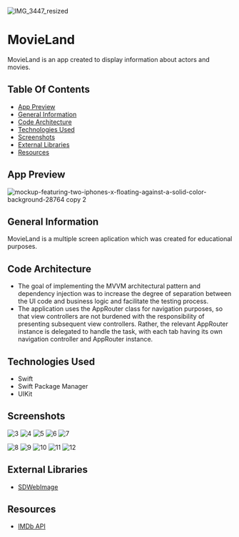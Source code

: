 ![IMG_3447_resized](https://user-images.githubusercontent.com/124930897/236702931-2230bd3b-81ef-4f0e-9b54-8943347dc771.jpg)

# MovieLand
MovieLand is an app created to display information about actors and movies.
## Table Of Contents
   - [App Preview](#app-preview)
   - [General Information](#general-information)
   - [Code Architecture](#code-architecture)
   - [Technologies Used](#technologies-used)
   - [Screenshots](#screenshots)
   - [External Libraries](#external-libraries)
   - [Resources](#resources)
## App Preview

![mockup-featuring-two-iphones-x-floating-against-a-solid-color-background-28764 copy 2](https://user-images.githubusercontent.com/124930897/236704056-7014d7f1-cdc5-4f29-96b2-415588784a6d.png)
## General Information
MovieLand is a multiple screen aplication which was created for educational purposes.
## Code Architecture
   * The goal of implementing the MVVM architectural pattern and dependency injection was to increase the degree of separation between the UI code and business logic and facilitate the testing process.
   * The application uses the AppRouter class for navigation purposes, so that view controllers are not burdened with the responsibility of presenting subsequent view controllers. Rather, the relevant AppRouter instance is delegated to handle the task, with each tab having its own navigation controller and AppRouter instance.
## Technologies Used
   * Swift
   * Swift Package Manager
   * UIKit
## Screenshots
![3](https://user-images.githubusercontent.com/124930897/236706953-8352b11c-4809-4c69-ac19-485060afbcf4.gif)
![4](https://user-images.githubusercontent.com/124930897/236706954-b6a70cf0-4859-4c04-9819-2422275e012e.gif)
![5](https://user-images.githubusercontent.com/124930897/236706956-02c196aa-d66b-4605-898a-f80710bd27bc.gif)
![6](https://user-images.githubusercontent.com/124930897/236706959-43683c30-c2da-4b09-9115-7027dc55cf05.gif)
![7](https://user-images.githubusercontent.com/124930897/236706960-b118072d-6f2a-4bfb-a2c8-d79a5d9e35dc.gif)

![8](https://user-images.githubusercontent.com/124930897/236706961-e96ece76-1a3c-46cd-8999-614ad1ec8cbf.gif)
![9](https://user-images.githubusercontent.com/124930897/236706962-0dcef8f3-a454-40fd-be66-c32f361fe64d.gif)
![10](https://user-images.githubusercontent.com/124930897/236706964-ad4eb4dd-0f9b-481d-89fb-df055ad79af5.gif)
![11](https://user-images.githubusercontent.com/124930897/236706968-9258b884-43ed-444e-9ac8-bd622ed564ad.gif)
![12](https://user-images.githubusercontent.com/124930897/236706970-53119270-fd4c-48f0-8240-6eaba2f6e6f9.gif)

## External Libraries
   * [SDWebImage](https://github.com/SDWebImage/SDWebImage)
## Resources
   * [IMDb API](https://imdb-api.com/api)
